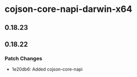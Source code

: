 # cojson-core-napi-darwin-x64

## 0.18.23

## 0.18.22

### Patch Changes

- 1e20db6: Added cojson-core-napi
